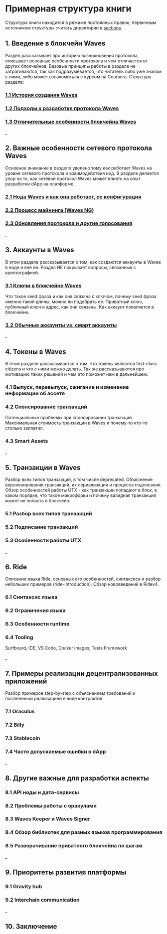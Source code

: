 # Примерная структура книги

Структура книги находится в режиме постоянных правок, первичным источником структуры считать директории в [sections](./sections).

## 1. Введение в блокчейн Waves

Раздел рассказывает про историю возникновения протокола, описывает основные особенности протокола и чем отличается от других блокчейнов. Базовые принципы работы в разделе не затрагиваются, так как подразумевается, что читатель либо уже знаком с ними, либо может ознакомиться с курсом на Сoursera. Структура раздела:

### [1.1 История создания Waves](./sections/1-Waves-Introduction/1-1-history-of-waves.md)

### [1.2 Подходы к разработке протокола Waves](./sections/1-Waves-Introduction/1-2-development-principles.md)

### [1.3 Отличительные особенности блокчейна Waves](./sections/1-Waves-Introduction/1-3-features-and-USPs.md)

_

## 2. Важные особенности сетевого протокола Waves

Основное внимание в разделе уделено тому как работает Waves на уровне сетевого протокола и взаимодействия нод. В разделе делается упор на то, как сетевой протокол Waves может влиять на опыт разработки dApp на платформе.

### [2.1 Нода Waves и как она работает, ее конфигурация](./sections/2-Network-Features/2-1-node-configuration.md)

### [2.2 Процесс майнинга (Waves NG)](./sections/2-Network-Features/2-2-mining-and-waves-ng.md)

### [2.3 Обновления протокола и другие голосования](./sections/2-Network-Features/2-3-upgrades-and-other-votings.md)

_

## 3. Аккаунты в Waves

В этом разделе рассказывается о том, как создаются аккаунты в Waves в ноде и вне ее. Раздел НЕ покрывает вопросы, связанные с криптографией.

### [3.1 Ключи в блокчейне Waves](./sections/3-Accounts/3-1-keys.md)

Что такое seed фраза и как она связана с ключом, почему seed фраза именно такой длины, можно ли подобрать ее. Приватный ключ, публичный ключ и адрес, как они связаны. Как аккаунт появляется в блокчейне.

### [3.2 Обычные аккаунты vs. смарт аккаунты](./sections/3-Accounts/3-2-accounts-vs-smart-accounts.md)

_

## 4. Токены в Waves

В этом разделе рассказывается о том, что токены являются first-class citizens и что с ними можно делать. Так же рассказываются про мотивацию таких решений и чем это поможет нам в дальнейшем.

### 4.1 Выпуск, перевыпуск, сжигание и изменение информации об ассете

### 4.2 Спонсирование транзакций

Потенциальные проблемы при спонсировании транзакций. Максимальная стоимость транзакции в Waves и почему-то кто-то столько заплатил.

### 4.3 Smart Assets

_

## 5. Транзакции в Waves

Разбор всех типов транзакций, в том числе deprecated. Объяснение версионирования транзакций, их сериализации и процесса подписания. Обзор особенностей работы UTX - как транзакции попадают в блок, в каком порядке, что такое микрофорки и почему валидная транзакция может не попасть в блокчейн.

### 5.1 Разбор всех типов транзакций

### 5.2 Подписание транзакций

### 5.3 Особенности работы UTX

_

## 6. Ride

Описание языка Ride, основных его особенностей, синтаксиса и разбор небольших примеров (ride-introduction). Обзор нововведений в Ridev4.

### 6.1 Синтаксис языка

### 6.2 Ограничения языка

### 6.3 Особенности runtime

### 6.4 Tooling

Surfboard, IDE, VS Code, Docker images, Tests Framework

_

## 7. Примеры реализации децентрализованных приложений

Разбор примеров step-by-step с объяснением требований и постепенной реализацией в виде контрактов.

### 7.1 Oraculus

### 7.2 Billy

### 7.3 Stablecoin

### 7.4 Часто допускаемые ошибки в dApp

_

## 8. Другие важные для разработки аспекты

### 8.1 API ноды и дата-сервисы

### 8.2 Проблемы работы с оракулами

### 8.3 Waves Keeper и Waves Signer

### 8.4 Обзор библиотек для разных языков программирования

### 8.5 Разворачивание приватного блокчейна по шагам

_

## 9. Приоритеты развития платформы

### 9.1 Gravity hub

### 9.2 Interchain communication

_

## 10. Заключение
